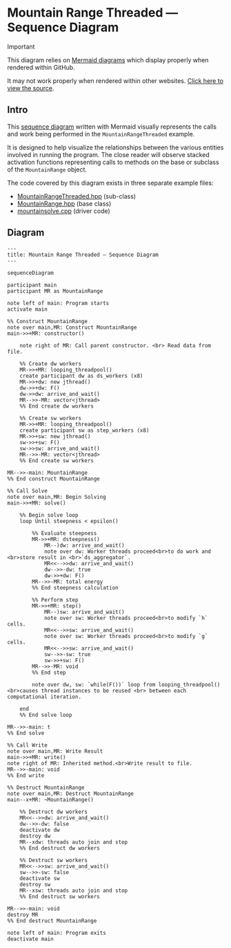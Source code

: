 # Mountain Range Threaded — Sequence Diagram

> [!IMPORTANT]
> This diagram relies on [Mermaid diagrams](https://mermaid.js.org/) which display properly when rendered within GitHub.
>
> It may not work properly when rendered within other websites. [Click here to view the source](https://github.com/BYUHPC/sci-comp-course-example-cxx/blob/main/docs/MountainRangeThreaded-sequence-diagram.md).

## Intro

This [sequence diagram](https://mermaid.js.org/syntax/sequenceDiagram.html#sequence-diagrams) written with Mermaid visually represents
the calls and work being performed in the `MountainRangeThreaded` example.

It is designed to help visualize the relationships between
the various entities involved in running the program. The close reader will observe stacked activation functions representing calls
to methods on the base or subclass of the `MountainRange` object.

The code covered by this diagram exists in three separate example files:
* [MountainRangeThreaded.hpp](../src/MountainRangeThreaded.hpp) (sub-class)
* [MountainRange.hpp](../src/MountainRange.hpp) (base class)
* [mountainsolve.cpp](../src/mountainsolve.cpp) (driver code)

## Diagram

```mermaid
---
title: Mountain Range Threaded — Sequence Diagram
---

sequenceDiagram

participant main
participant MR as MountainRange

note left of main: Program starts
activate main

%% Construct MountainRange
note over main,MR: Construct MountainRange
main->>+MR: constructor()

    note right of MR: Call parent constructor. <br> Read data from file.

    %% Create dw workers
    MR->>+MR: looping_threadpool()
    create participant dw as ds_workers (x8)
    MR->>+dw: new jthread()
    dw->>+dw: F()
    dw->>dw: arrive_and_wait()
    MR-->>-MR: vector<jthread>
    %% End create dw workers

    %% Create sw workers
    MR->>+MR: looping_threadpool()
    create participant sw as step_workers (x8)
    MR->>+sw: new jthread()
    sw->>+sw: F()
    sw->>sw: arrive_and_wait()
    MR-->>-MR: vector<jthread>
    %% End create sw workers

MR-->>-main: MountainRange
%% End construct MountainRange

%% Call Solve
note over main,MR: Begin Solving
main->>+MR: solve()

    %% Begin solve loop
    loop Until steepness < epsilon()

        %% Evaluate steepness
        MR->>+MR: dsteepness()
            MR--)dw: arrive_and_wait()
            note over dw: Worker threads proceed<br>to do work and <br>store result in <br>`ds_aggregator`.
            MR<<-->>dw: arrive_and_wait()
            dw-->>-dw: true
            dw->>+dw: F()
        MR-->>-MR: total energy
        %% End steepness calculation

        %% Perform step
        MR->>+MR: step()
            MR--)sw: arrive_and_wait()
            note over sw: Worker threads proceed<br>to modify `h` cells.
            MR<<-->>sw: arrive_and_wait()
            note over sw: Worker threads proceed<br>to modify `g` cells.
            MR<<-->>sw: arrive_and_wait()
            sw-->>-sw: true
            sw->>+sw: F()
        MR-->>-MR: void
        %% End step

        note over dw, sw: `while(F())` loop from looping_threadpool()<br>causes thread instances to be reused <br> between each computational iteration.

    end
    %% End solve loop

MR-->>-main: t
%% End solve

%% Call Write
note over main,MR: Write Result
main->>+MR: write()
note right of MR: Inherited method.<br>Write result to file.
MR-->>-main: void
%% End write

%% Destruct MountainRange
note over main,MR: Destruct MountainRange
main--x+MR: ~MountainRange()

    %% Destruct dw workers
    MR<<-->>dw: arrive_and_wait()
    dw-->>-dw: false
    deactivate dw
    destroy dw
    MR--xdw: threads auto join and stop
    %% End destruct dw workers

    %% Destruct sw workers
    MR<<-->>sw: arrive_and_wait()
    sw-->>-sw: false
    deactivate sw
    destroy sw
    MR--xsw: threads auto join and stop
    %% End destruct sw workers

MR-->>-main: void
destroy MR
%% End destruct MountainRange

note left of main: Program exits
deactivate main
```
